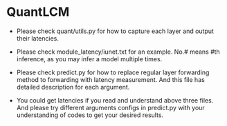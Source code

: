 # QuantLCM  

 - Please check quant/utils.py for how to capture each layer and output their latencies.  
 - Please check module_latency/iunet.txt for an example. No.# means #th inference, as you may infer a model multiple times.  
 - Please check predict.py for how to replace regular layer forwarding method to forwarding with latency measurement. And this file has detailed description for each argument.  
  
 - You could get latencies if you read and understand above three files. And please try different arguments configs in predict.py with your understanding of codes to get your desired results.  

